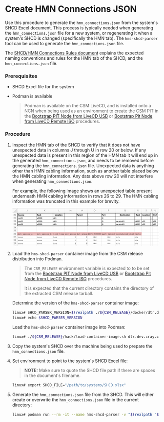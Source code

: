 

# Create HMN Connections JSON

Use this procedure to generate the `hmn_connections.json` from the system's SHCD Excel document. This process is typically needed when generating the `hmn_connections.json` file for a new system, or regenerating it when a system's SHCD is changed (specifically the HMN tab). The `hms-shcd-parser` tool can be used to generate the `hmn_connections.json` file.

The [SHCD/HMN Connections Rules document](shcd_hmn_connections_rules.md) explains the expected naming conventions and rules for the HMN tab of the SHCD, and the `hmn_connections.json` file.

### Prerequisites

* SHCD Excel file for the system
* Podman is available
  
    > Podman is available on the CSM LiveCD, and is installed onto a NCN when being used as an environment to create the CSM PIT in the [Bootstrap PIT Node from LiveCD USB](bootstrap_livecd_usb.md) or [Bootstrap Pit Node from LiveCD Remote ISO](bootstrap_livecd_remote_iso.md) procedures.

### Procedure

1. Inspect the HMN tab of the SHCD to verify that it does not have unexpected data in columns J through U in row 20 or below. If any unexpected data is present in this region of the HMN tab it will end up in the generated `hmn_connections.json`, and needs to be removed before generating the `hmn_connections.json` file. Unexpected data is anything other than HMN cabling information, such as another table placed below the HMN cabling information. Any data above row 20 will not interfere when generating `hmn_connections.json`.

    For example, the following image shows an unexpected table present underneath HMN cabling information in rows 26 to 29. The HMN cabling information was truncated in this example for brevity.

    ![Screen Shot of unexpected data in the HMN tab of a SHCD](../img/install/shcd-hmn-tab-unexpected-data.png)

2. Load the `hms-shcd-parser` container image from the CSM release distribution into Podman.
    
    > The `CSM_RELEASE` environment variable is expected to to be set from the [Bootstrap PIT Node from LiveCD USB](bootstrap_livecd_usb.md) or [Bootstrap Pit Node from LiveCD Remote ISO](bootstrap_livecd_remote_iso.md) procedures.
    >
    > It is expected that the current directory contains the directory of the extracted CSM release tarball.

    Determine the version of the `hms-shcd-parser` container image:

    ```bash
    linux# SHCD_PARSER_VERSION=$(realpath ./${CSM_RELEASE}/docker/dtr.dev.cray.com/cray/hms-shcd-parser* | egrep  -o '[0-9]+\.[0-9]+\.[0-9]+$')
    linux# echo $SHCD_PARSER_VERSION
    ```

    Load the `hms-shcd-parser` container image into Podman:

    ```bash
    linux# ./${CSM_RELEASE}/hack/load-container-image.sh dtr.dev.cray.com/cray/hms-shcd-parser:$SHCD_PARSER_VERSION
    ```

3. Copy the system's SHCD over the machine being used to prepare the `hmn_connections.json` file.

4. Set environment to point to the system's SHCD Excel file:
    
    > **NOTE:** Make sure to quote the SHCD file path if there are spaces in the document's filename.

    ```bash
    linux# export SHCD_FILE="/path/to/systems/SHCD.xlsx"
    ```

5. Generate the `hmn_connections.json` file from the SHCD. This will either create or overwrite the `hmn_connections.json` file in the current directory:

    ```bash
    linux# podman run --rm -it --name hms-shcd-parser -v "$(realpath "$SHCD_FILE")":/input/shcd_file.xlsx -v "$(pwd)":/output dtr.dev.cray.com/cray/hms-shcd-parser:$SHCD_PARSER_VERSION
    ```

